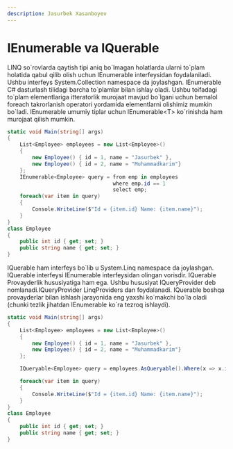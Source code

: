 ```yaml
---
description: Jasurbek Xasanboyev
---
```


# IEnumerable va IQuerable

LINQ so\`rovlarda qaytish tipi aniq bo\`lmagan holatlarda ularni to\`plam holatida qabul qilib olish uchun IEnumerable interfeysidan foydalaniladi. Ushbu interfeys System.Collection namespace da joylashgan. IEnumerable C\# dasturlash tilidagi barcha to\`plamlar bilan ishlay oladi. Ushbu toifadagi to\`plam elementlariga itteratorlik murojaat mavjud bo\`lgani uchun bemalol foreach takrorlanish operatori yordamida elementlarni olishimiz mumkin bo\`ladi. IEnumerable umumiy tiplar uchun IEnumerable&lt;T&gt; ko\`rinishda ham murojaat qilish mumkin.

```csharp
static void Main(string[] args)
{
    List<Employee> employees = new List<Employee>()
    {
        new Employee() { id = 1, name = "Jasurbek" },
        new Employee() { id = 2, name = "Muhammadkarim"}
    };
    IEnumerable<Employee> query = from emp in employees
                                  where emp.id == 1
                                  select emp;
    foreach(var item in query)
    {
        Console.WriteLine($"Id = {item.id} Name: {item.name}");
    }
}
class Employee
{
    public int id { get; set; }
    public string name { get; set; }
}
```

IQuerable ham interfeys bo\`lib u System.Linq namespace da joylashgan. IQuerable interfeysi IEnumerable interfeysidan olingan vorisdir. IQuerable Provayderlik hususiyatiga ham ega. Ushbu hususiyat IQueryProvider deb nomlanadi.IQueryProvider LinqProviders dan foydalanadi. IQuerable boshqa provayderlar bilan ishlash jarayonida eng yaxshi ko\`makchi bo\`la oladi \(chunki tezlik jihatdan IEnumerable ko\`ra tezroq ishlaydi\).

```csharp
static void Main(string[] args)
{
    List<Employee> employees = new List<Employee>()
    {
        new Employee() { id = 1, name = "Jasurbek" },
        new Employee() { id = 2, name = "Muhammadkarim"}
    };

    IQueryable<Employee> query = employees.AsQueryable().Where(x => x.id == 1);

    foreach(var item in query)
    {
        Console.WriteLine($"Id = {item.id} Name: {item.name}");
    }
}
class Employee
{
    public int id { get; set; }
    public string name { get; set; }
}
```

